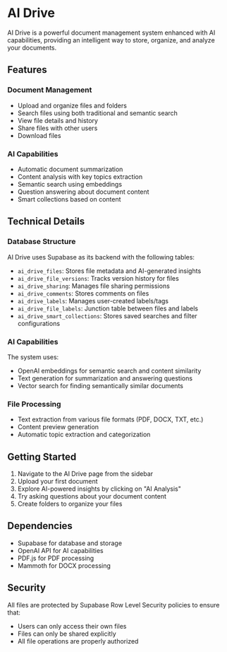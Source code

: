 # AI Drive

AI Drive is a powerful document management system enhanced with AI capabilities, providing an intelligent way to store, organize, and analyze your documents.

## Features

### Document Management
- Upload and organize files and folders
- Search files using both traditional and semantic search
- View file details and history
- Share files with other users
- Download files

### AI Capabilities
- Automatic document summarization
- Content analysis with key topics extraction
- Semantic search using embeddings
- Question answering about document content
- Smart collections based on content

## Technical Details

### Database Structure
AI Drive uses Supabase as its backend with the following tables:
- `ai_drive_files`: Stores file metadata and AI-generated insights
- `ai_drive_file_versions`: Tracks version history for files
- `ai_drive_sharing`: Manages file sharing permissions
- `ai_drive_comments`: Stores comments on files
- `ai_drive_labels`: Manages user-created labels/tags
- `ai_drive_file_labels`: Junction table between files and labels
- `ai_drive_smart_collections`: Stores saved searches and filter configurations

### AI Capabilities

The system uses:
- OpenAI embeddings for semantic search and content similarity
- Text generation for summarization and answering questions
- Vector search for finding semantically similar documents

### File Processing
- Text extraction from various file formats (PDF, DOCX, TXT, etc.)
- Content preview generation
- Automatic topic extraction and categorization

## Getting Started

1. Navigate to the AI Drive page from the sidebar
2. Upload your first document
3. Explore AI-powered insights by clicking on "AI Analysis"
4. Try asking questions about your document content
5. Create folders to organize your files

## Dependencies

- Supabase for database and storage
- OpenAI API for AI capabilities
- PDF.js for PDF processing
- Mammoth for DOCX processing

## Security

All files are protected by Supabase Row Level Security policies to ensure that:
- Users can only access their own files
- Files can only be shared explicitly
- All file operations are properly authorized 